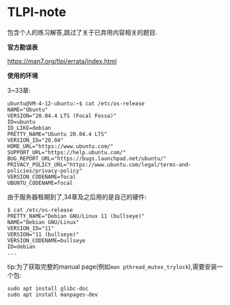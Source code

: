 # TLPI-note

包含个人的练习解答,跳过了关于已弃用内容相关的题目.

**官方勘误表**

https://man7.org/tlpi/errata/index.html

**使用的环境**

3~33章:

```
ubuntu@VM-4-12-ubuntu:~$ cat /etc/os-release
NAME="Ubuntu"
VERSION="20.04.4 LTS (Focal Fossa)"
ID=ubuntu
ID_LIKE=debian
PRETTY_NAME="Ubuntu 20.04.4 LTS"
VERSION_ID="20.04"
HOME_URL="https://www.ubuntu.com/"
SUPPORT_URL="https://help.ubuntu.com/"
BUG_REPORT_URL="https://bugs.launchpad.net/ubuntu/"
PRIVACY_POLICY_URL="https://www.ubuntu.com/legal/terms-and-policies/privacy-policy"
VERSION_CODENAME=focal
UBUNTU_CODENAME=focal
```

由于服务器租期到了,34章及之后用的是自己的硬件:

```
$ cat /etc/os-release 
PRETTY_NAME="Debian GNU/Linux 11 (bullseye)"
NAME="Debian GNU/Linux"
VERSION_ID="11"
VERSION="11 (bullseye)"
VERSION_CODENAME=bullseye
ID=debian
...
```


tip:为了获取完整的manual page(例如`man pthread_mutex_trylock`),需要安装一个包:

```
sudo apt install glibc-doc
sudo apt install manpages-dev
```
